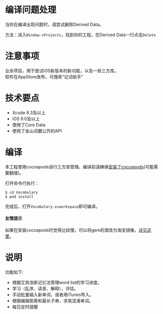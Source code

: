 # 编译问题处理

当你在编译出现问题时，请尝试删除Derived Data。

方法：进入`Window->Projects`，找到你的工程，在Derived Data一行点击`Delete`

# 注意事项
业余项目，用于尝试iOS新版本的新功能，以及一些三方库。   
软件在AppStore发布，可搜索“记词助手”  

# 技术要点
* Xcode 8.3及以上
* iOS 9.0及以上
* 使用了Core Data
* 使用了金山词霸公开的API

# 编译
本工程使用cocoapods进行三方库管理。编译前请确保[安装了cocoapods](http://cocoapods.org)(可能需要翻墙)。

打开命令行执行：

	$ cd Vocabulary
	$ pod install

完成后，打开`Vocabulary.xcworkspace`即可编译。

#### 友情提示
如果在安装cocoapods时觉得比较慢，可以将gem的源改为淘宝镜像，[详见这里](https://ruby.taobao.org)。

# 说明
功能如下:

* 根据艾宾浩斯记忆法管理word list的学习进度。
* 学习（乱序、读音、解释），评估。
* 手动批量输入新单词，或者用iTunes导入。
* 根据编辑距离和最长子串，求易混淆单词。
* 每日定时提醒



